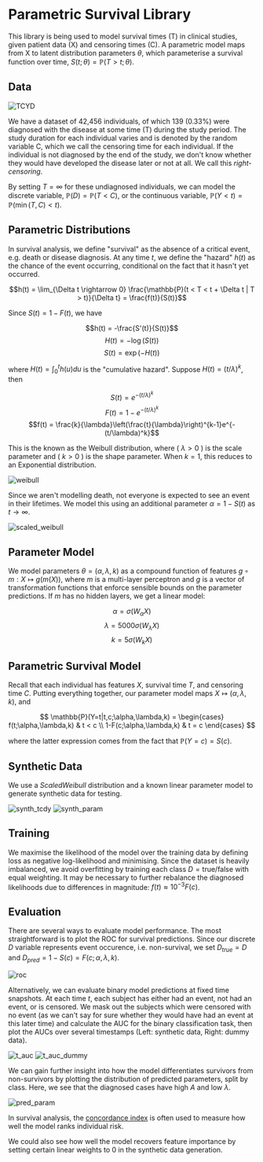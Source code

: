 # Parametric Survival Library
This library is being used to model survival times (T) in clinical studies, given patient data (X) and censoring times (C). A parametric model maps from X to latent distribution parameters $\theta$, which  parameterise a survival function over time, $S(t;\theta)=\mathbb{P}(T>t;\theta)$.

## Data
![TCYD](docs/tcdy.png)

We have a dataset of 42,456 individuals, of which 139 (0.33%) were diagnosed with the disease at some time (T) during the study period. The study duration for each individual varies and is denoted by the random variable C, which we call the censoring time for each individual. If the individual is not diagnosed by the end of the study, we don't know whether they would have developed the disease later or not at all. We call this *right-censoring*.

By setting $T=\infty$ for these undiagnosed individuals, we can model the discrete variable, $\mathbb{P}(D)=\mathbb{P}(T<C)$, or the continuous variable, $\mathbb{P}(Y < t) = \mathbb{P}(\min(T,C)<t)$.

## Parametric Distributions
In survival analysis, we define "survival" as the absence of a critical event, e.g. death or disease diagnosis. At any time $t$, we define the "hazard" $h(t)$ as the chance of the event occurring, conditional on the fact that it hasn't yet occurred.

$$h(t) = \lim_{\Delta t \rightarrow 0} \frac{\mathbb{P}(t < T < t + \Delta t | T > t)}{\Delta t} = \frac{f(t)}{S(t)}$$

Since $S(t) = 1-F(t)$, we have

$$h(t) = -\frac{S'(t)}{S(t)}$$
$$H(t) = -\log(S(t))$$
$$S(t) = \exp(-H(t))$$

where $H(t) = \int_0^t h(u) du$ is the "cumulative hazard". Suppose $H(t) = (t/\lambda)^k$, then

$$S(t) = e^{-(t/\lambda)^k}$$
$$F(t) = 1 - e^{-(t/\lambda)^k}$$
$$f(t) = \frac{k}{\lambda}\left(\frac{t}{\lambda}\right)^{k-1}e^{-(t/\lambda)^k}$$

This is the known as the Weibull distribution, where \( $\lambda > 0$ \) is the scale parameter and \( $k > 0$ \) is the shape parameter. When $k=1$, this reduces to an Exponential distribution.

![weibull](docs/weibull.png)

Since we aren't modelling death, not everyone is expected to see an event in their lifetimes. We model this using an additional parameter $\alpha = 1-S(t)$ as $t \rightarrow \infty$.

![scaled_weibull](docs/asymptotic_weibull.png)

## Parameter Model
We model parameters $\theta = (\alpha, \lambda, k)$ as a compound function of features $g \circ m: X \mapsto g(m(X))$, where $m$ is a multi-layer perceptron and $g$ is a vector of transformation functions that enforce sensible bounds on the parameter predictions. If $m$ has no hidden layers, we get a linear model:

$$\alpha = \sigma(W_\alpha X)$$
$$\lambda = 5000\sigma(W_\lambda X)$$
$$k = 5\sigma(W_kX)$$

## Parametric Survival Model
Recall that each individual has features $X$, survival time $T$, and censoring time $C$. Putting everything together, our parameter model maps $X \mapsto (\alpha,\lambda,k)$, and

$$
\mathbb{P}(Y=t|t,c;\alpha,\lambda,k) = 
\begin{cases}
f(t;\alpha,\lambda,k) & t < c \\
1-F(c;\alpha,\lambda,k) & t = c
\end{cases}
$$

where the latter expression comes from the fact that $\mathbb{P}(Y=c) = S(c)$.

## Synthetic Data
We use a *ScaledWeibull* distribution and a known linear parameter model to generate synthetic data for testing.

![synth_tcdy](docs/synth_tcdy.png)
![synth_param](docs/synth_param.png)

## Training
We maximise the likelihood of the model over the training data by defining loss as negative log-likelihood and minimising. Since the dataset is heavily imbalanced, we avoid overfitting by training each class $D = \text{true/false}$ with equal weighting. It may be necessary to further rebalance the diagnosed likelihoods due to differences in magnitude: $f(t) \approx 10^{-3} F(c)$.

## Evaluation
There are several ways to evaluate model performance. The most straightforward is to plot the ROC for survival predictions. Since our discrete $D$ variable represents event occurence, i.e. non-survival, we set $D_{true} = D$ and $D_{pred} = 1 - S(c) = F(c;\alpha,\lambda,k)$.

![roc](docs/roc.png)

Alternatively, we can evaluate binary model predictions at fixed time snapshots. At each time $t$, each subject has either had an event, not had an event, or is censored. We mask out the subjects which were censored with no event (as we can't say for sure whether they would have had an event at this later time) and calculate the AUC for the binary classification task, then plot the AUCs over several timestamps (Left: synthetic data, Right: dummy data).

![t_auc](docs/synth_tauc.png)
![t_auc_dummy](docs/dummy_tauc.png)

We can gain further insight into how the model differentiates survivors from non-survivors by plotting the distribution of predicted parameters, split by class. Here, we see that the diagnosed cases have high $A$ and low $\lambda$.

![pred_param](docs/pred_param.png)

In survival analysis, the [concordance index](https://square.github.io/pysurvival/metrics/c_index.html) is often used to measure how well the model ranks individual risk.

We could also see how well the model recovers feature importance by setting certain linear weights to 0 in the synthetic data generation.
